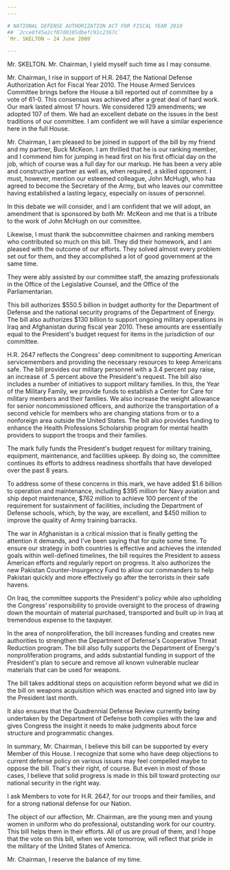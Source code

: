 ```yaml
---
---

# NATIONAL DEFENSE AUTHORIZATION ACT FOR FISCAL YEAR 2010
## `2cce8f45e2cf07d0105dbefc91c2367c`
`Mr. SKELTON — 24 June 2009`

---
```



Mr. SKELTON. Mr. Chairman, I yield myself such time as I may consume.

Mr. Chairman, I rise in support of H.R. 2647, the National Defense 
Authorization Act for Fiscal Year 2010. The House Armed Services 
Committee brings before the House a bill reported out of committee by a 
vote of 61-0. This consensus was achieved after a great deal of hard 
work. Our mark lasted almost 17 hours. We considered 129 amendments; we 
adopted 107 of them. We had an excellent debate on the issues in the 
best traditions of our committee. I am confident we will have a similar 
experience here in the full House.

Mr. Chairman, I am pleased to be joined in support of the bill by my 
friend and my partner, Buck McKeon. I am thrilled that he is our 
ranking member, and I commend him for jumping in head first on his 
first official day on the job, which of course was a full day for our 
markup. He has been a very able and constructive partner as well as, 
when required, a skilled opponent. I must, however, mention our 
esteemed colleague, John McHugh, who has agreed to become the Secretary 
of the Army, but who leaves our committee having established a lasting 
legacy, especially on issues of personnel.

In this debate we will consider, and I am confident that we will 
adopt, an amendment that is sponsored by both Mr. McKeon and me that is 
a tribute to the work of John McHugh on our committee.

Likewise, I must thank the subcommittee chairmen and ranking members 
who contributed so much on this bill. They did their homework, and I am 
pleased with the outcome of our efforts. They solved almost every 
problem set out for them, and they accomplished a lot of good 
government at the same time.



They were ably assisted by our committee staff, the amazing 
professionals in the Office of the Legislative Counsel, and the Office 
of the Parliamentarian.

This bill authorizes $550.5 billion in budget authority for the 
Department of Defense and the national security programs of the 
Department of Energy. The bill also authorizes $130 billion to support 
ongoing military operations in Iraq and Afghanistan during fiscal year 
2010. These amounts are essentially equal to the President's budget 
request for items in the jurisdiction of our committee.

H.R. 2647 reflects the Congress' deep commitment to supporting 
American servicemembers and providing the necessary resources to keep 
Americans safe. The bill provides our military personnel with a 3.4 
percent pay raise, an increase of .5 percent above the President's 
request. The bill also includes a number of initiatives to support 
military families. In this, the Year of the Military Family, we provide 
funds to establish a Center for Care for military members and their 
families. We also increase the weight allowance for senior 
noncommissioned officers, and authorize the transportation of a second 
vehicle for members who are changing stations from or to a nonforeign 
area outside the United States. The bill also provides funding to 
enhance the Health Professions Scholarship program for mental health 
providers to support the troops and their families.

The mark fully funds the President's budget request for military 
training, equipment, maintenance, and facilities upkeep. By doing so, 
the committee continues its efforts to address readiness shortfalls 
that have developed over the past 8 years.

To address some of these concerns in this mark, we have added $1.6 
billion to operation and maintenance, including $395 million for Navy 
aviation and ship depot maintenance, $762 million to achieve 100 
percent of the requirement for sustainment of facilities, including the 
Department of Defense schools, which, by the way, are excellent, and 
$450 million to improve the quality of Army training barracks.

The war in Afghanistan is a critical mission that is finally getting 
the attention it demands, and I've been saying that for quite some 
time. To ensure our strategy in both countries is effective and 
achieves the intended goals within well-defined timelines, the bill 
requires the President to assess American efforts and regularly report 
on progress. It also authorizes the new Pakistan Counter-Insurgency 
Fund to allow our commanders to help Pakistan quickly and more 
effectively go after the terrorists in their safe havens.

On Iraq, the committee supports the President's policy while also 
upholding the Congress' responsibility to provide oversight to the 
process of drawing down the mountain of material purchased, transported 
and built up in Iraq at tremendous expense to the taxpayer.

In the area of nonproliferation, the bill increases funding and 
creates new authorities to strengthen the Department of Defense's 
Cooperative Threat Reduction program. The bill also fully supports the 
Department of Energy's nonproliferation programs, and adds substantial 
funding in support of the President's plan to secure and remove all 
known vulnerable nuclear materials that can be used for weapons.

The bill takes additional steps on acquisition reform beyond what we 
did in the bill on weapons acquisition which was enacted and signed 
into law by the President last month.

It also ensures that the Quadrennial Defense Review currently being 
undertaken by the Department of Defense both complies with the law and 
gives Congress the insight it needs to make judgments about force 
structure and programmatic changes.

In summary, Mr. Chairman, I believe this bill can be supported by 
every Member of this House. I recognize that some who have deep 
objections to current defense policy on various issues may feel 
compelled maybe to oppose the bill. That's their right, of course. But 
even in most of those cases, I believe that solid progress is made in 
this bill toward protecting our national security in the right way.

I ask Members to vote for H.R. 2647, for our troops and their 
families, and for a strong national defense for our Nation.



The object of our affection, Mr. Chairman, are the young men and 
young women in uniform who do professional, outstanding work for our 
country. This bill helps them in their efforts. All of us are proud of 
them, and I hope that the vote on this bill, when we vote tomorrow, 
will reflect that pride in the military of the United States of 
America.

Mr. Chairman, I reserve the balance of my time.
